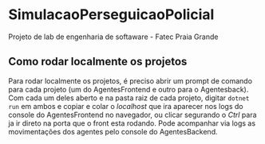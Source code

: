 # SimulacaoPerseguicaoPolicial
Projeto de lab de engenharia de softaware - Fatec Praia Grande

## Como rodar localmente os projetos
Para rodar localmente os projetos, é preciso abrir um prompt de comando para cada projeto (um do AgentesFrontend e outro para o Agentesback).
Com cada um deles aberto e na pasta raiz de cada projeto, digitar `dotnet run` em ambos e copiar e colar o _localhost_ que ira aparecer nos logs do console do AgentesFrontend no navegador, ou clicar segurando o _Ctrl_ para ja ir direto na porta que o front esta rodando.
Pode acompanhar via logs as movimentações dos agentes pelo console do AgentesBackend.
